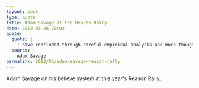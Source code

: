 ```yaml
---
layout: post
type: quote
title: Adam Savage at the Reason Rally
date: 2012-03-26 20:02
quote: 
  quote: |
    I have concluded through careful empirical analysis and much thought that somebody is looking out for me, keeping track of what I think about things, forgiving me when I do less that I ought. Giving me strength to shoot for more than I think I'm capable of. I believe they know everything that I do and think, and they still love me, and I've concluded, after careful consideration, that this person keeping score is ME.
  source: |
    Adam Savage
permalink: 2012/03/adam-savage-reason-rally
---
```


Adam Savage on his believe system at this year's Reason Rally.
